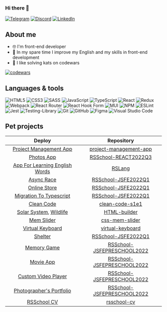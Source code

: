 ### Hi there 👋

[![Telegram](https://img.shields.io/badge/Telegram-%23f2f2f2.svg?style=for-the-badge&logo=telegram&logoColor=black)](https://t.me/nozei1)
[![Discord](https://img.shields.io/badge/Discord-%23f2f2f2.svg?style=for-the-badge&logo=discord&logoColor=black)](https://discord.com/users/382646209967423491)
[![LinkedIn](https://img.shields.io/badge/linkedin-%23f2f2f2.svg?style=for-the-badge&logo=linkedin&logoColor=black)](https://www.linkedin.com/in/nozeil/)

## About me
- 🤓 I'm front-end developer
- 🌱 In my spare time I improve my English and my skills in front-end development
- 🥷 I like solving kats on codewars

[![codewars](https://www.codewars.com/users/Nozeil/badges/large)](https://www.codewars.com/users/Nozeil)

## Languages & tools
![HTML5](https://img.shields.io/badge/html5-%23f2f2f2.svg?style=for-the-badge&logo=html5&logoColor=black)
![CSS3](https://img.shields.io/badge/css3-%23f2f2f2.svg?style=for-the-badge&logo=css3&logoColor=black)
![SASS](https://img.shields.io/badge/SASS-%23f2f2f2.svg?style=for-the-badge&logo=SASS&logoColor=black)
![JavaScript](https://img.shields.io/badge/javascript-%23f2f2f2.svg?style=for-the-badge&logo=javascript&logoColor=black)
![TypeScript](https://img.shields.io/badge/typescript-%23f2f2f2.svg?style=for-the-badge&logo=typescript&logoColor=black)
![React](https://img.shields.io/badge/react-%23f2f2f2.svg?style=for-the-badge&logo=react&logoColor=black)
![Redux](https://img.shields.io/badge/redux-%23f2f2f2.svg?style=for-the-badge&logo=redux&logoColor=black)
![Webpack](https://img.shields.io/badge/webpack-%23f2f2f2.svg?style=for-the-badge&logo=webpack&logoColor=black)
![React Router](https://img.shields.io/badge/React_Router-%23f2f2f2.svg?style=for-the-badge&logo=react-router&logoColor=black)
![React Hook Form](https://img.shields.io/badge/React%20Hook%20Form-%23f2f2f2.svg?style=for-the-badge&logo=reacthookform&logoColor=black)
![MUI](https://img.shields.io/badge/MUI-%23f2f2f2.svg?style=for-the-badge&logo=mui&logoColor=black)
![NPM](https://img.shields.io/badge/NPM-%23f2f2f2.svg?style=for-the-badge&logo=npm&logoColor=black)
![ESLint](https://img.shields.io/badge/ESLint-%23f2f2f2.svg?style=for-the-badge&logo=eslint&logoColor=black)
![Jest](https://img.shields.io/badge/-jest-%23f2f2f2.svg?style=for-the-badge&logo=jest&logoColor=black)
![Testing-Library](https://img.shields.io/badge/-TestingLibrary-%23f2f2f2.svg?style=for-the-badge&logo=testing-library&logoColor=black)
![Git](https://img.shields.io/badge/git-%23f2f2f2.svg?style=for-the-badge&logo=git&logoColor=black)
![GitHub](https://img.shields.io/badge/github-%23f2f2f2.svg?style=for-the-badge&logo=github&logoColor=black)
![Figma](https://img.shields.io/badge/figma-%23f2f2f2.svg?style=for-the-badge&logo=figma&logoColor=black)
![Visual Studio Code](https://img.shields.io/badge/Visual%20Studio%20Code-%23f2f2f2.svg?style=for-the-badge&logo=visual-studio-code&logoColor=black)

## Pet projects 
| Deploy | Repository |
| :---: | :---: |
| [Project Management App](https://nozeil.github.io/project-management-app/) | [project-management-app](https://github.com/Nozeil/project-management-app) |
| [Photos App](https://nozeil.github.io/RSSchool-REACT2022Q3/) | [RSSchool-REACT2022Q3](https://github.com/Nozeil/RSSchool-REACT2022Q3/tree/react-redux) |
| [App For Learning English Words](https://nozeil.github.io/RSLang/RSLang/) | [RSLang](https://github.com/Nozeil/RSLang) |
| [Async Race](https://nozeil.github.io/RSSchool-JSFE2022Q1/async-race/) | [RSSchool-JSFE2022Q1](https://github.com/Nozeil/RSSchool-JSFE2022Q1/tree/async-race) |
| [Online Store](https://nozeil.github.io/RSSchool-JSFE2022Q1/online-store/) | [RSSchool-JSFE2022Q1](https://github.com/Nozeil/RSSchool-JSFE2022Q1/tree/online-store) |
| [Migration To Typescript](https://nozeil.github.io/RSSchool-JSFE2022Q1/migration-to-ts/) | [RSSchool-JSFE2022Q1](https://github.com/Nozeil/RSSchool-JSFE2022Q1/tree/migration-to-ts) |
| [Clean Code](https://nozeil.github.io/clean-code-s1e1/) | [clean-code-s1e1](https://github.com/Nozeil/clean-code-s1e1) |
| [Solar System](https://nozeil.github.io/HTML-builder/solar-system/), [Wildlife](https://nozeil.github.io/HTML-builder/wildlife/) | [HTML-builder](https://github.com/Nozeil/HTML-builder) |
| [Mem Slider](https://nozeil.github.io/css-mem-slider/cssMemSlider/index.html) | [css-mem-slider](https://github.com/Nozeil/css-mem-slider) |
| [Virtual Keyboard](https://nozeil.github.io/virtual-keyboard/) | [virtual-keyboard](https://github.com/Nozeil/virtual-keyboard) |
| [Shelter](https://nozeil.github.io/RSSchool-JSFE2022Q1/shelter/pages/main/) | [RSSchool-JSFE2022Q1](https://github.com/Nozeil/RSSchool-JSFE2022Q1/tree/gh-pages/shelter) |
| [Memory Game](https://nozeil.github.io/RSSchool-JSFEPRESCHOOL2022/memory-game/) | [RSSchool-JSFEPRESCHOOL2022](https://github.com/Nozeil/RSSchool-JSFEPRESCHOOL2022/tree/memory-game) |
| [Movie App](https://nozeil.github.io/RSSchool-JSFEPRESCHOOL2022/movie-app/) | [RSSchool-JSFEPRESCHOOL2022](https://github.com/Nozeil/RSSchool-JSFEPRESCHOOL2022/tree/movie-app) |
| [Custom Video Player](https://nozeil.github.io/RSSchool-JSFEPRESCHOOL2022/portfolio/#video) | [RSSchool-JSFEPRESCHOOL2022](https://github.com/Nozeil/RSSchool-JSFEPRESCHOOL2022/tree/portfolio-video) |
| [Photographer's Portfolio](https://nozeil.github.io/RSSchool-JSFEPRESCHOOL2022/portfolio/) | [RSSchool-JSFEPRESCHOOL2022](https://github.com/Nozeil/RSSchool-JSFEPRESCHOOL2022/tree/gh-pages/portfolio) |
| [RSSchool CV](https://nozeil.github.io/rsschool-cv/) | [rsschool-cv](https://github.com/Nozeil/rsschool-cv) |

<!--
**Nozeil/Nozeil** is a ✨ _special_ ✨ repository because its `README.md` (this file) appears on your GitHub profile.

Here are some ideas to get you started:

- 🔭 I’m currently working on ...
- 🌱 I’m currently learning ...
- 👯 I’m looking to collaborate on ...
- 🤔 I’m looking for help with ...
- 💬 Ask me about ...
- 📫 How to reach me: ...
- 😄 Pronouns: ...
- ⚡ Fun fact: ...
-->
